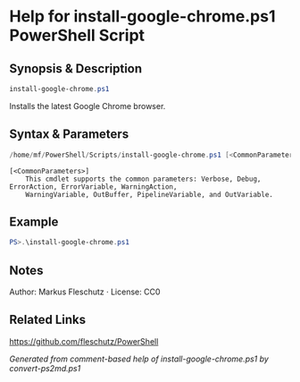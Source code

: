 # Help for install-google-chrome.ps1 PowerShell Script

## Synopsis & Description
```powershell
install-google-chrome.ps1
```

Installs the latest Google Chrome browser.

## Syntax & Parameters
```powershell
/home/mf/PowerShell/Scripts/install-google-chrome.ps1 [<CommonParameters>]
```

```
[<CommonParameters>]
    This cmdlet supports the common parameters: Verbose, Debug, ErrorAction, ErrorVariable, WarningAction, 
    WarningVariable, OutBuffer, PipelineVariable, and OutVariable.
```

## Example
```powershell
PS>.\install-google-chrome.ps1
```


## Notes
Author: Markus Fleschutz · License: CC0

## Related Links
https://github.com/fleschutz/PowerShell

*Generated from comment-based help of install-google-chrome.ps1 by convert-ps2md.ps1*
